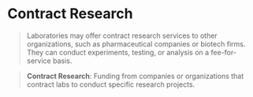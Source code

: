 # Contract Research

> Laboratories may offer contract research services to other organizations, such as pharmaceutical companies or biotech firms. They can conduct experiments, testing, or analysis on a fee-for-service basis.
> 

> **Contract Research**: Funding from companies or organizations that contract labs to conduct specific research projects.
>